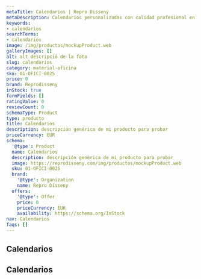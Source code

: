 ```yaml
---
metaTitle: Calendarios | Repro Disseny
metaDescription: Calendarios personalizadas con calidad profesional en Cataluña.
keywords:
- calendarios
searchTerms:
- calendarios
image: /img/productos/mockupProduct.web
galleryImages: []
alt: alt descripció de la foto
slug: calendarios
category: material-oficina
sku: 01-OFICI-0025
price: 0
brand: Reprodisseny
inStock: true
formFields: []
ratingValue: 0
reviewCount: 0
schemaType: Product
type: producto
title: Calendarios
description: descripción genérica de mi producto para probar
priceCurrency: EUR
schema:
  '@type': Product
  name: Calendarios
  description: descripción genérica de mi producto para probar
  image: https://reprodisseny.com/img/productos/mockupProduct.web
  sku: 01-OFICI-0025
  brand:
    '@type': Organization
    name: Repro Disseny
  offers:
    '@type': Offer
    price: 0
    priceCurrency: EUR
    availability: https://schema.org/InStock
nav: Calendarios
faqs: []
---
```


## Calendarios

## Calendarios
